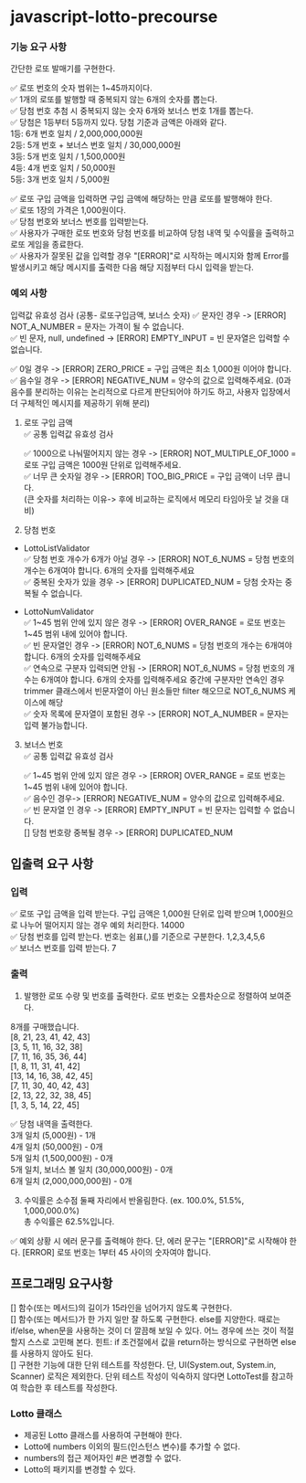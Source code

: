 # javascript-lotto-precourse

### 기능 요구 사항

간단한 로또 발매기를 구현한다.

✅ 로또 번호의 숫자 범위는 1~45까지이다.  
✅ 1개의 로또를 발행할 때 중복되지 않는 6개의 숫자를 뽑는다.  
✅ 당첨 번호 추첨 시 중복되지 않는 숫자 6개와 보너스 번호 1개를 뽑는다.  
✅ 당첨은 1등부터 5등까지 있다. 당첨 기준과 금액은 아래와 같다.  
 1등: 6개 번호 일치 / 2,000,000,000원  
 2등: 5개 번호 + 보너스 번호 일치 / 30,000,000원  
 3등: 5개 번호 일치 / 1,500,000원  
 4등: 4개 번호 일치 / 50,000원  
 5등: 3개 번호 일치 / 5,000원

✅ 로또 구입 금액을 입력하면 구입 금액에 해당하는 만큼 로또를 발행해야 한다.  
✅ 로또 1장의 가격은 1,000원이다.  
✅ 당첨 번호와 보너스 번호를 입력받는다.  
✅ 사용자가 구매한 로또 번호와 당첨 번호를 비교하여 당첨 내역 및 수익률을 출력하고 로또 게임을 종료한다.  
✅ 사용자가 잘못된 값을 입력할 경우 "[ERROR]"로 시작하는 메시지와 함께 Error를 발생시키고 해당 메시지를 출력한 다음 해당 지점부터 다시 입력을 받는다.

### 예외 사항

입력값 유효성 검사 (공통- 로또구입금액, 보너스 숫자) ✅ 문자인 경우 -> [ERROR] NOT_A_NUMBER = 문자는 가격이 될 수 없습니다.  
 ✅ 빈 문자, null, undefined -> [ERROR] EMPTY_INPUT = 빈 문자열은 입력할 수 없습니다.

✅ 0일 경우 -> [ERROR] ZERO_PRICE = 구입 금액은 최소 1,000원 이어야 합니다.  
 ✅ 음수일 경우 -> [ERROR] NEGATIVE_NUM = 양수의 값으로 입력해주세요. (0과 음수를 분리하는 이유는 논리적으로 다르게 판단되어야 하기도 하고, 사용자 입장에서 더 구체적인 메시지를 제공하기 위해 분리)

1. 로또 구입 금액  
   ✅ 공통 입력값 유효성 검사

   ✅ 1000으로 나눠떨어지지 않는 경우 -> [ERROR] NOT_MULTIPLE_OF_1000 = 로또 구입 금액은 1000원 단위로 입력해주세요.  
   ✅ 너무 큰 숫자일 경우 -> [ERROR] TOO_BIG_PRICE = 구입 금액이 너무 큽니다.  
   (큰 숫자를 처리하는 이유-> 후에 비교하는 로직에서 메모리 타임아웃 날 것을 대비)

2. 당첨 번호

- LottoListValidator  
  ✅ 당첨 번호 개수가 6개가 아닐 경우 -> [ERROR] NOT_6_NUMS = 당첨 번호의 개수는 6개여야 합니다. 6개의 숫자를 입력해주세요  
  ✅ 중복된 숫자가 있을 경우 -> [ERROR] DUPLICATED_NUM = 당첨 숫자는 중복될 수 없습니다.

- LottoNumValidator  
  ✅ 1~45 범위 안에 있지 않은 경우 -> [ERROR] OVER_RANGE = 로또 번호는 1~45 범위 내에 있어야 합니다.  
  ✅ 빈 문자열인 경우 -> [ERROR] NOT_6_NUMS = 당첨 번호의 개수는 6개여야 합니다. 6개의 숫자를 입력해주세요  
  ✅ 연속으로 구분자 입력되면 안됨 -> [ERROR] NOT_6_NUMS = 당첨 번호의 개수는 6개여야 합니다. 6개의 숫자를 입력해주세요 중간에 구분자만 연속인 경우 trimmer 클래스에서 빈문자열이 아닌 원소들만 filter 해오므로 NOT_6_NUMS 케이스에 해당  
  ✅ 숫자 목록에 문자열이 포함된 경우 -> [ERROR] NOT_A_NUMBER = 문자는 입력 불가능합니다.

3. 보너스 번호  
   ✅ 공통 입력값 유효성 검사

   ✅ 1~45 범위 안에 있지 않은 경우 -> [ERROR] OVER_RANGE = 로또 번호는 1~45 범위 내에 있어야 합니다.  
   ✅ 음수인 경우-> [ERROR] NEGATIVE_NUM = 양수의 값으로 입력해주세요.  
   ✅ 빈 문자열 인 경우 -> [ERROR] EMPTY_INPUT = 빈 문자는 입력할 수 없습니다.  
   [] 당첨 번호랑 중복될 경우 -> [ERROR] DUPLICATED_NUM

## 입출력 요구 사항

### 입력

✅ 로또 구입 금액을 입력 받는다. 구입 금액은 1,000원 단위로 입력 받으며 1,000원으로 나누어 떨어지지 않는 경우 예외 처리한다. 14000  
✅ 당첨 번호를 입력 받는다. 번호는 쉼표(,)를 기준으로 구분한다. 1,2,3,4,5,6  
✅ 보너스 번호를 입력 받는다. 7

### 출력

1. 발행한 로또 수량 및 번호를 출력한다. 로또 번호는 오름차순으로 정렬하여 보여준다.

8개를 구매했습니다.  
[8, 21, 23, 41, 42, 43]  
[3, 5, 11, 16, 32, 38]  
[7, 11, 16, 35, 36, 44]  
[1, 8, 11, 31, 41, 42]  
[13, 14, 16, 38, 42, 45]  
[7, 11, 30, 40, 42, 43]  
[2, 13, 22, 32, 38, 45]  
[1, 3, 5, 14, 22, 45]

✅ 당첨 내역을 출력한다.  
 3개 일치 (5,000원) - 1개  
 4개 일치 (50,000원) - 0개  
 5개 일치 (1,500,000원) - 0개  
 5개 일치, 보너스 볼 일치 (30,000,000원) - 0개  
 6개 일치 (2,000,000,000원) - 0개

3. 수익률은 소수점 둘째 자리에서 반올림한다. (ex. 100.0%, 51.5%, 1,000,000.0%)  
   총 수익률은 62.5%입니다.

✅ 예외 상황 시 에러 문구를 출력해야 한다. 단, 에러 문구는 "[ERROR]"로 시작해야 한다. [ERROR] 로또 번호는 1부터 45 사이의 숫자여야 합니다.

## 프로그래밍 요구사항

[] 함수(또는 메서드)의 길이가 15라인을 넘어가지 않도록 구현한다.  
[] 함수(또는 메서드)가 한 가지 일만 잘 하도록 구현한다. else를 지양한다. 때로는 if/else, when문을 사용하는 것이 더 깔끔해 보일 수 있다. 어느 경우에 쓰는 것이 적절할지 스스로 고민해 본다. 힌트: if 조건절에서 값을 return하는 방식으로 구현하면 else를 사용하지 않아도 된다.  
[] 구현한 기능에 대한 단위 테스트를 작성한다. 단, UI(System.out, System.in, Scanner) 로직은 제외한다. 단위 테스트 작성이 익숙하지 않다면 LottoTest를 참고하여 학습한 후 테스트를 작성한다.

### Lotto 클래스

- 제공된 Lotto 클래스를 사용하여 구현해야 한다.
- Lotto에 numbers 이외의 필드(인스턴스 변수)를 추가할 수 없다.
- numbers의 접근 제어자인 #은 변경할 수 없다.
- Lotto의 패키지를 변경할 수 있다.
